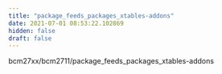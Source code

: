 ```yaml
---
title: "package_feeds_packages_xtables-addons"
date: 2021-07-01 08:53:22.102869
hidden: false
draft: false
---
```


bcm27xx/bcm2711/package_feeds_packages_xtables-addons

